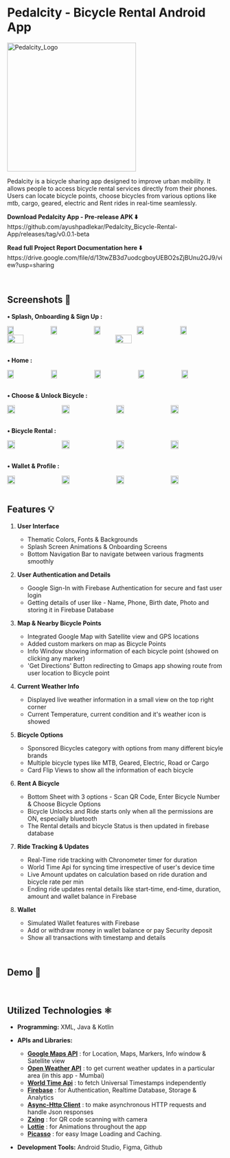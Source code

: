 # Pedalcity - Bicycle Rental Android App

<div align="left">
    <img src="Screenshots/Pedalcity Logo.png" alt="Pedalcity_Logo" width="300">
</div>

Pedalcity is a bicycle sharing app designed to improve urban mobility. It allows people to access bicycle rental services directly from their phones. Users can locate bicycle points, choose bicycles from various options like mtb, cargo, geared, electric and Rent rides in real-time seamlessly.

<p><b> Download Pedalcity App - Pre-release APK ⬇️</b> </br>
    https://github.com/ayushpadlekar/Pedalcity_Bicycle-Rental-App/releases/tag/v0.0.1-beta </p>

<p><b> Read full Project Report Documentation here ⬇️</b> </br>
    https://drive.google.com/file/d/13twZB3d7uodcgboyUEBO2sZjBUnu2GJ9/view?usp=sharing </p>

</br>

## Screenshots 📸

**• Splash, Onboarding & Sign Up :**

<div style="display: flex; overflow-x: auto; white-space: nowrap;">
  <img src="Screenshots/Splash, Onboarding & Signup/Splash.png" style="flex: 1 0 auto; width: 15%;">
  <img src="Screenshots/Splash, Onboarding & Signup/Onboarding1.png" style="flex: 1 0 auto; width: 15%;">
  <img src="Screenshots/Splash, Onboarding & Signup/Onboarding2.png" style="flex: 1 0 auto; width: 15%;">
  <img src="Screenshots/Splash, Onboarding & Signup/Onboarding3.png" style="flex: 1 0 auto; width: 15%;">
  <img src="Screenshots/Splash, Onboarding & Signup/Onboarding4.png" style="flex: 1 0 auto; width: 15%;">
</div>

<div style="display: flex; overflow-x: auto; white-space: nowrap;">
  <img src="Screenshots/Splash, Onboarding & Signup/SignIn google.png" style="flex: 1 0 auto; width: 15%;">
  <img src="Screenshots/Splash, Onboarding & Signup/SignIn google choose acc.png" style="flex: 1 0 auto; width: 15%;">
</div>
</br>

**• Home :**

<div style="display: flex; overflow-x: auto; white-space: nowrap;">
  <img src="Screenshots/Home/Home Main.png" style="flex: 1 0 auto; width: 15%;">
    &nbsp;
  <img src="Screenshots/Home/Home Satellite.png" style="flex: 1 0 auto; width: 15%;">
    &nbsp;
  <img src="Screenshots/Home/Home Bottom Sheet.png" style="flex: 1 0 auto; width: 15%;">
    &nbsp;
  <img src="Screenshots/Home/Scan QR.png" style="flex: 1 0 auto; width: 15%;">
    &nbsp;
  <img src="Screenshots/Home/Enter Number Dialog.png" style="flex: 1 0 auto; width: 15%;">
</div>
</br>

**• Choose & Unlock Bicycle :**

<div style="display: flex; overflow-x: auto; white-space: nowrap;">
  <img src="Screenshots/Choose & Unlock Bicycle/Choose Bicycle.png" style="flex: 1 0 auto; width: 15%;">
    &nbsp;
  <img src="Screenshots/Choose & Unlock Bicycle/Bicycle Numbers.png" style="flex: 1 0 auto; width: 15%;">
    &nbsp;
  <img src="Screenshots/Choose & Unlock Bicycle/Reconfirm Number.png" style="flex: 1 0 auto; width: 15%;">
    &nbsp;
  <img src="Screenshots/Choose & Unlock Bicycle/Bicycle Unlock Anim.png" style="flex: 1 0 auto; width: 15%;">
</div>
</br>

**• Bicycle Rental :**

<div style="display: flex; overflow-x: auto; white-space: nowrap;">
  <img src="Screenshots/Bicycle Rental/Ongoing Ride.png" style="flex: 1 0 auto; width: 15%;">
    &nbsp;
  <img src="Screenshots/Bicycle Rental/Ongoing Ride Home.png" style="flex: 1 0 auto; width: 15%;">
    &nbsp;
  <img src="Screenshots/Bicycle Rental/End Ride Dialog.png" style="flex: 1 0 auto; width: 15%;">
    &nbsp;
  <img src="Screenshots/Bicycle Rental/Ride Summary.png" style="flex: 1 0 auto; width: 15%;">
</div>
</br>

**• Wallet & Profile :**

<div style="display: flex; overflow-x: auto; white-space: nowrap;">
  <img src="Screenshots/Wallet, Profile, Exit dialog/Wallet screen.png" style="flex: 1 0 auto; width: 15%;">
    &nbsp;
  <img src="Screenshots/Wallet, Profile, Exit dialog/Wallet Add Money.png" style="flex: 1 0 auto; width: 15%;">
    &nbsp;
  <img src="Screenshots/Wallet, Profile, Exit dialog/Wallet Transactions.png" style="flex: 1 0 auto; width: 15%;">
    &nbsp;
  <img src="Screenshots/Wallet, Profile, Exit dialog/Profile screen.png" style="flex: 1 0 auto; width: 15%;">
</div>

</br>

## Features 💡

1. **User Interface**
    - Thematic Colors, Fonts & Backgrounds
    - Splash Screen Animations & Onboarding Screens
    - Bottom Navigation Bar to navigate between various fragments smoothly

2. **User Authentication and Details**
    - Google Sign-In with Firebase Authentication for secure and fast user login
    - Getting details of user like - Name, Phone, Birth date, Photo and storing it in Firebase Database

3. **Map & Nearby Bicycle Points**
    - Integrated Google Map with Satellite view and GPS locations
    - Added custom markers on map as Bicycle Points
    - Info Window showing information of each bicycle point (showed on clicking any marker)
    - 'Get Directions' Button redirecting to Gmaps app showing route from user location to Bicycle point

4. **Current Weather Info**
    - Displayed live weather information in a small view on the top right corner
    - Current Temperature, current condition and it's weather icon is showed

5. **Bicycle Options**
    - Sponsored Bicycles category with options from many different bicyle brands
    - Multiple bicycle types like MTB, Geared, Electric, Road or Cargo
    - Card Flip Views to show all the information of each bicycle

6. **Rent A Bicycle**
    - Bottom Sheet with 3 options - Scan QR Code, Enter Bicycle Number & Choose Bicycle Options
    - Bicycle Unlocks and Ride starts only when all the permissions are ON, especially bluetooth
    - The Rental details and bicycle Status is then updated in firebase database

7. **Ride Tracking & Updates**
    - Real-Time ride tracking with Chronometer timer for duration
    - World Time Api for syncing time irrespective of user's device time
    - Live Amount updates on calculation based on ride duration and bicycle rate per min
    - Ending ride updates rental details like start-time, end-time, duration, amount and wallet balance in Firebase

7. **Wallet**
    - Simulated Wallet features with Firebase
    - Add or withdraw money in wallet balance or pay Security deposit
    - Show all transactions with timestamp and details

</br>

## Demo 📲
</br>

## Utilized Technologies ⚛
 - **Programming:** XML, Java & Kotlin

 - **APIs and Libraries:**
   - [**Google Maps API**](https://developers.google.com/maps/documentation/android-sdk) : for Location, Maps, Markers, Info window & Satellite view
   - [**Open Weather API**](https://openweathermap.org/api) : to get current weather updates in a particular area (in this app - Mumbai)
   - [**World Time Api**](https://worldtimeapi.org) : to fetch Universal Timestamps independently
   - [**Firebase**](https://firebase.google.com) : for Authentication, Realtime Database, Storage & Analytics
   - [**Async-Http Client**](https://github.com/android-async-http/android-async-http) : to make asynchronous HTTP requests and handle Json responses
   - [**Zxing**](https://github.com/zxing/zxing) : for QR code scanning with camera
   - [**Lottie**](https://lottiefiles.com) : for Animations throughout the app
   - [**Picasso**](https://github.com/square/picasso) : for easy Image Loading and Caching.

 - **Development Tools:** Android Studio, Figma, Github
